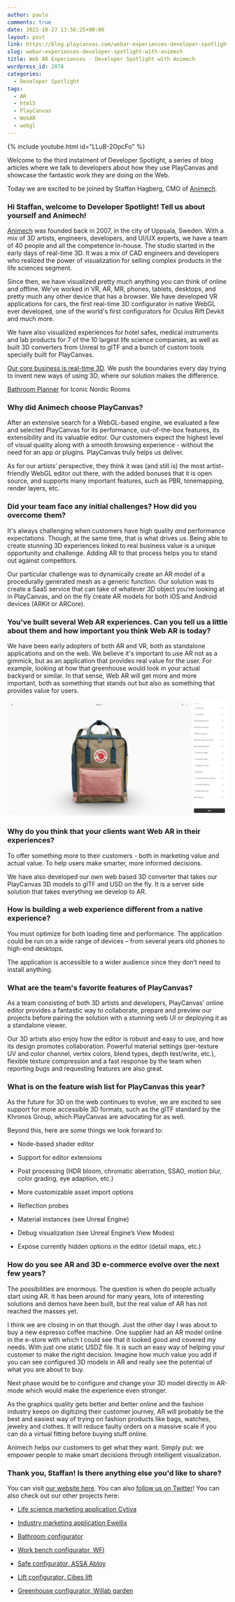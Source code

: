 ```yaml
---
author: paulo
comments: true
date: 2022-10-27 13:56:25+00:00
layout: post
link: https://blog.playcanvas.com/webar-experiences-developer-spotlight-with-animech/
slug: webar-experiences-developer-spotlight-with-animech
title: Web AR Experiences - Developer Spotlight with Animech
wordpress_id: 2878
categories:
  - Developer Spotlight
tags:
  - AR
  - html5
  - PlayCanvas
  - WebAR
  - webgl
---
```


{% include youtube.html id="LLuB-2OpcFo" %}

Welcome to the third instalment of Developer Spotlight, a series of blog articles where we talk to developers about how they use PlayCanvas and showcase the fantastic work they are doing on the Web.

Today we are excited to be joined by Staffan Hagberg, CMO of [Animech](https://animech.com/en/).

### **Hi Staffan, welcome to Developer Spotlight! Tell us about yourself and Animech!**

[Animech](https://www.animech.com/en/) was founded back in 2007, in the city of Uppsala, Sweden. With a mix of 3D artists, engineers, developers, and UI/UX experts, we have a team of 40 people and all the competence in-house. The studio started in the early days of real-time 3D. It was a mix of CAD engineers and developers who realized the power of visualization for selling complex products in the life sciences segment.

Since then, we have visualized pretty much anything you can think of online and offline. We’ve worked in VR, AR, MR, phones, tablets, desktops, and pretty much any other device that has a browser. We have developed VR applications for cars, the first real-time 3D configurator in native WebGL ever developed, one of the world's first configurators for Oculus Rift Devkit and much more.

We have also visualized experiences for hotel safes, medical instruments and lab products for 7 of the 10 largest life science companies, as well as built 3D converters from Unreal to glTF and a bunch of custom tools specially built for PlayCanvas.

[Our core business is real-time 3D](https://www.animech.com/en/articles/3d-rendering-in-realtime). We push the boundaries every day trying to invent new ways of using 3D, where our solution makes the difference.

[Bathroom Planner](https://www.inr.se/planera-badrum/planera-badrum-verktyg-3d/) for Iconic Nordic Rooms

### **Why did Animech choose PlayCanvas?**

After an extensive search for a WebGL-based engine, we evaluated a few and selected PlayCanvas for its performance, out-of-the-box features, its extensibility and its valuable editor. Our customers expect the highest level of visual quality along with a smooth browsing experience - without the need for an app or plugins. PlayCanvas truly helps us deliver.

As for our artists’ perspective, they think it was (and still is) the most artist-friendly WebGL editor out there, with the added bonuses that it is open source, and supports many important features, such as PBR, tonemapping, render layers, etc.

### **Did your team face any initial challenges? How did you overcome them?**

It's always challenging when customers have high quality _and_ performance expectations. Though, at the same time, that is what drives us. Being able to create stunning 3D experiences linked to real business value is a unique opportunity and challenge. Adding AR to that process helps you to stand out against competitors.

Our particular challenge was to dynamically create an AR model of a procedurally generated mesh as a generic function. Our solution was to create a SaaS service that can take of whatever 3D object you’re looking at in PlayCanvas, and on the fly create AR models for both iOS and Android devices (ARKit or ARCore).

### **You’ve built several Web AR experiences. Can you tell us a little about them and how important you think Web AR is today?**

We have been early adopters of both AR and VR, both as standalone applications and on the web. We believe it's important to use AR not as a gimmick, but as an application that provides real value for the user. For example, looking at how that greenhouse would look in your actual backyard or similar. In that sense, Web AR will get more and more important, both as something that stands out but also as something that provides value for users.

[![](/assets/media/FUQKIyNXEAI5aec-1.jpg)](/assets/media/FUQKIyNXEAI5aec-1.jpg)

### **Why do you think that your clients want Web AR in their experiences?**

To offer something more to their customers - both in marketing value and actual value. To help users make smarter, more informed decisions.

We have also developed our own web based 3D converter that takes our PlayCanvas 3D models to glTF and USD on the fly. It is a server side solution that takes everything we develop to AR.

### **How is building a web experience different from a native experience?**

You must optimize for both loading time and performance. The application could be run on a wide range of devices – from several years old phones to high-end desktops.

The application is accessible to a wider audience since they don’t need to install anything.

### **What are the team's favorite features of PlayCanvas?**

As a team consisting of both 3D artists and developers, PlayCanvas’ online editor provides a fantastic way to collaborate, prepare and preview our projects before pairing the solution with a stunning web UI or deploying it as a standalone viewer.

Our 3D artists also enjoy how the editor is robust and easy to use, and how its design promotes collaboration. Powerful material settings (per-texture UV and color channel, vertex colors, blend types, depth test/write, etc.), flexible texture compression and a fast response by the team when reporting bugs and requesting features are also great.

### **What is on the feature wish list for PlayCanvas this year?**

As the future for 3D on the web continues to evolve, we are excited to see support for more accessible 3D formats, such as the glTF standard by the Khronos Group, which PlayCanvas are advocating for as well.

Beyond this, here are some things we look forward to:

- Node-based shader editor

- Support for editor extensions

- Post processing (HDR bloom, chromatic aberration, SSAO, motion blur, color grading, eye adaption, etc.)

- More customizable asset import options

- Reflection probes

- Material instances (see Unreal Engine)

- Debug visualization (see Unreal Engine’s View Modes)

- Expose currently hidden options in the editor (detail maps, etc.)

### **How do you see AR and 3D e-commerce evolve over the next few years?**

The possibilities are enormous. The question is when do people actually start using AR. It has been around for many years, lots of interesting solutions and demos have been built, but the real value of AR has not reached the masses yet.

I think we are closing in on that though. Just the other day I was about to buy a new espresso coffee machine. One supplier had an AR model online in the e-store with which I could see that it looked good and covered my needs. With just one static USDZ file. It is such an easy way of helping your customer to make the right decision. Imagine how much value you add if you can see configured 3D models in AR and really see the potential of what you are about to buy.

Next phase would be to configure and change your 3D model directly in AR-mode which would make the experience even stronger.

As the graphics quality gets better and better online and the fashion industry keeps on digitizing their customer journey, AR will probably be the best and easiest way of trying on fashion products like bags, watches, jewelry and clothes. It will reduce faulty orders on a massive scale if you can do a virtual fitting before buying stuff online.

Animech helps our customers to get what they want. Simply put: we empower people to make smart decisions through intelligent visualization.

### **Thank you, Staffan! Is there anything else you'd like to share?**

You can visit [our website here](https://www.animech.com/). You can also [follow us on Twitter](https://twitter.com/AnimechT)! You can also check out our other projects here:

- [Life science marketing application Cytiva](https://www.cytivalifesciences.com/apps/aktapilot600/index.html)

- [Industry marketing application Ewellix](https://virtual-showroom.ewellix.com/)

- [Bathroom configurator](https://www.inr.se/planera-badrum/planera-badrum-verktyg-3d/)

- [Work bench configurator, WFI](//configurator.wfi.se/)

- [Safe configurator, ASSA Abloy](http://assa.aniconfigurator.com/)

- [Lift configurator, Cibes lift](https://www.cibeslift.com/se/lift-configurator/)

- [Greenhouse configurator, Willab garden](https://vaxthusguiden.willabgarden.se/)
